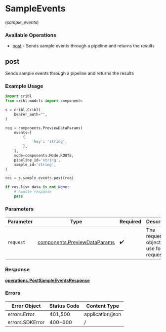 # SampleEvents
(*sample_events*)

### Available Operations

* [post](#post) - Sends sample events through a pipeline and returns the results

## post

Sends sample events through a pipeline and returns the results

### Example Usage

```python
import cribl
from cribl.models import components

s = cribl.Cribl(
    bearer_auth="",
)

req = components.PreviewDataParams(
    events=[
        {
            'key': 'string',
        },
    ],
    mode=components.Mode.ROUTE,
    pipeline_id='string',
    sample_id='string',
)

res = s.sample_events.post(req)

if res.live_data is not None:
    # handle response
    pass
```

### Parameters

| Parameter                                                                    | Type                                                                         | Required                                                                     | Description                                                                  |
| ---------------------------------------------------------------------------- | ---------------------------------------------------------------------------- | ---------------------------------------------------------------------------- | ---------------------------------------------------------------------------- |
| `request`                                                                    | [components.PreviewDataParams](../../models/components/previewdataparams.md) | :heavy_check_mark:                                                           | The request object to use for the request.                                   |


### Response

**[operations.PostSampleEventsResponse](../../models/operations/postsampleeventsresponse.md)**
### Errors

| Error Object     | Status Code      | Content Type     |
| ---------------- | ---------------- | ---------------- |
| errors.Error     | 401,500          | application/json |
| errors.SDKError  | 400-600          | */*              |
